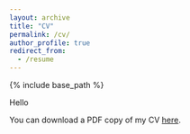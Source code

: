 ```yaml
---
layout: archive
title: "CV"
permalink: /cv/
author_profile: true
redirect_from:
  - /resume
---
```


{% include base_path %}

Hello

You can download a PDF copy of my CV [here](files/July_CV_2025.pdf).

